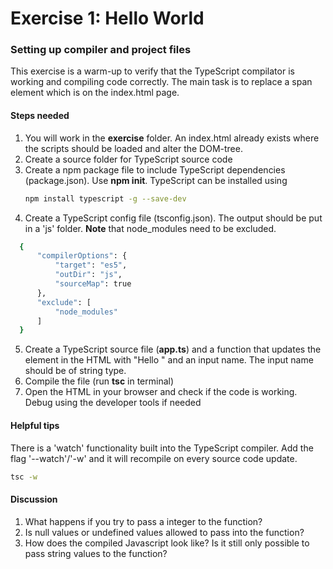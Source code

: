 # Exercise 1: Hello World
### Setting up compiler and project files
This exercise is a warm-up to verify that the TypeScript compilator is working and compiling code correctly. The main task is to replace a span element which is on the index.html page.

#### Steps needed
1. You will work in the **exercise** folder. An index.html already exists where the scripts should be loaded and alter the DOM-tree.
2. Create a source folder for TypeScript source code
3. Create a npm package file to include TypeScript dependencies (package.json). Use **npm init**. TypeScript can be installed using 
   ```sh
   npm install typescript -g --save-dev
   ```
4. Create a TypeScript config file (tsconfig.json). The output should be put in a 'js' folder. **Note** that node_modules need to be excluded. 
  ```sh
    {
        "compilerOptions": {
            "target": "es5",
            "outDir": "js",
            "sourceMap": true
        },
        "exclude": [
            "node_modules"
        ]
    }
   ```
5. Create a TypeScript source file (**app.ts**) and a function that updates the <span> element in the HTML with "Hello " and an input name. The input name should be of string type. 
6. Compile the file (run **tsc** in terminal)
7. Open the HTML in your browser and check if the code is working. Debug using the developer tools if needed

#### Helpful tips
There is a 'watch' functionality built into the TypeScript compiler. Add the flag '--watch'/'-w' and it will recompile on every source code update.
```sh
tsc -w
```
   
#### Discussion
1. What happens if you try to pass a integer to the function?
2. Is null values or undefined values allowed to pass into the function?
3. How does the compiled Javascript look like? Is it still only possible to pass string values to the function?